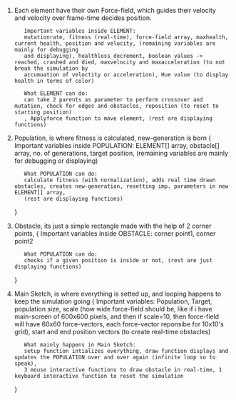 1) Each element have their own Force-field, which guides their velocity and velocity over frame-time decides position.
       
          Important variables inside ELEMENT:
          mutationrate, fitness (real-time), force-field array, maxhealth, current health, position and velocity, (remaining variables are mainly for debugging
          and displaying), healthloss_decrement, boolean values -> reached, crashed and died, maxvelocity and maxacceleration (to not break the simulation by 
          accumuation of veloctity or acceleration), Hue value (to display health in terms of color)
          
          What ELEMENT can do:
          can take 2 parents as parameter to perform crossover and mutation, check for edges and obstacles, reposition (to reset to starting position)
          , Applyforce function to move element, (rest are displaying functions)
    
    
2) Population, is where fitness is calculated, new-generation is born
   {
          Important variables inside POPULATION:
          ELEMENT[] array, obstacle[] array, no. of generations, target position, (remaining variables are mainly for debugging or displaying)
          
          What POPULATION can do:
          calculate fitness (with normalization), adds real time drawn obstacles, creates new-generation, resetting imp. parameters in new ELEMENT[] array, 
          (rest are displaying functions)
          
   }
3) Obstacle, its just a simple rectangle made with the help of 2 corner points,
   {
          Important variables inside OBSTACLE:
          corner point1, corner point2
          
          What POPULATION can do:
          checks if a given position is inside or not, (rest are just displaying functions)
          
   
   }
4) Main Sketch, is where everything is setted up, and looping happens to keep the simulation going
   {
          Important variables:
          Population, Target, population size, scale (how wide force-field should be, like if i have main-screen of 600x600 pixels, and then if scale=10, then
          force-field will have 60x60 force-vectors, each force-vector reponsibe for 10x10's grid), start and end position vectors (to create real-time obstacles)
          
          What mainly happens in Main Sketch:
          setup function intializes everything, draw function displays and updates the POPULATION over and over again (infinite loop so to speak),
          3 mouse interactive functions to draw obstacle in real-time, 1 keyboard interactive function to reset the simulation
        
   }
   
